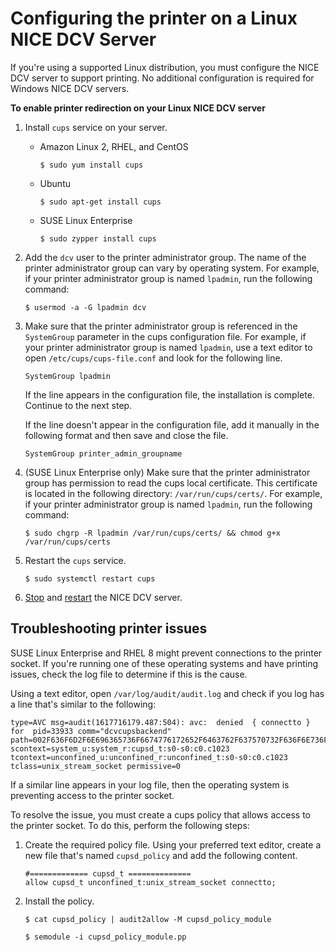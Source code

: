 # Configuring the printer on a Linux NICE DCV Server<a name="manage-printer"></a>

If you're using a supported Linux distribution, you must configure the NICE DCV server to support printing\. No additional configuration is required for Windows NICE DCV servers\.

**To enable printer redirection on your Linux NICE DCV server**

1. Install `cups` service on your server\.
   + Amazon Linux 2, RHEL, and CentOS

     ```
     $ sudo yum install cups
     ```
   + Ubuntu

     ```
     $ sudo apt-get install cups
     ```
   + SUSE Linux Enterprise

     ```
     $ sudo zypper install cups
     ```

1. Add the `dcv` user to the printer administrator group\. The name of the printer administrator group can vary by operating system\. For example, if your printer administrator group is named `lpadmin`, run the following command:

   ```
   $ usermod -a -G lpadmin dcv
   ```

1. Make sure that the printer administrator group is referenced in the `SystemGroup` parameter in the cups configuration file\. For example, if your printer administrator group is named `lpadmin`, use a text editor to open `/etc/cups/cups-file.conf` and look for the following line\.

   ```
   SystemGroup lpadmin
   ```

   If the line appears in the configuration file, the installation is complete\. Continue to the next step\.

   If the line doesn't appear in the configuration file, add it manually in the following format and then save and close the file\.

   ```
   SystemGroup printer_admin_groupname
   ```

1. \(SUSE Linux Enterprise only\) Make sure that the printer administrator group has permission to read the cups local certificate\. This certificate is located in the following directory: `/var/run/cups/certs/`\. For example, if your printer administrator group is named `lpadmin`, run the following command:

   ```
   $ sudo chgrp -R lpadmin /var/run/cups/certs/ && chmod g+x /var/run/cups/certs
   ```

1. Restart the `cups` service\.

   ```
   $ sudo systemctl restart cups
   ```

1. [Stop](manage-stop.md) and [restart](manage-start.md) the NICE DCV server\.

## Troubleshooting printer issues<a name="troubleshoot"></a>

SUSE Linux Enterprise and RHEL 8 might prevent connections to the printer socket\. If you're running one of these operating systems and have printing issues, check the log file to determine if this is the cause\.

Using a text editor, open `/var/log/audit/audit.log` and check if you log has a line that's similar to the following:

```
type=AVC msg=audit(1617716179.487:504): avc:  denied  { connectto } for  pid=33933 comm="dcvcupsbackend" path=002F636F6D2F6E696365736F6674776172652F6463762F637570732F636F6E736F6C65 scontext=system_u:system_r:cupsd_t:s0-s0:c0.c1023 tcontext=unconfined_u:unconfined_r:unconfined_t:s0-s0:c0.c1023 tclass=unix_stream_socket permissive=0
```

If a similar line appears in your log file, then the operating system is preventing access to the printer socket\.

To resolve the issue, you must create a cups policy that allows access to the printer socket\. To do this, perform the following steps:

1. Create the required policy file\. Using your preferred text editor, create a new file that's named `cupsd_policy` and add the following content\.

   ```
   #============= cupsd_t ==============
   allow cupsd_t unconfined_t:unix_stream_socket connectto;
   ```

1. Install the policy\.

   ```
   $ cat cupsd_policy | audit2allow -M cupsd_policy_module
   ```

   ```
   $ semodule -i cupsd_policy_module.pp
   ```